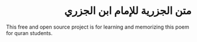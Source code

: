 <div dir="rtl">

# متن الجزرية للإمام ابن الجزري

</div>

This free and open source project is for learning and memorizing this poem for quran students.
